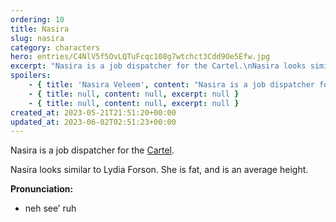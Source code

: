 ```yaml
---
ordering: 10
title: Nasira
slug: nasira
category: characters
hero: entries/C4NlV5f5OvLQTuFcqc108g7wtchct3Cdd9Oe5Efw.jpg
excerpt: "Nasira is a job dispatcher for the Cartel.\nNasira looks similar to Lydia Forson. She is fat, and is..."
spoilers:
    - { title: 'Nasira Veleem', content: "Nasira is a job dispatcher for the [Cartel](/category/organizations/cartel).\r\n\r\nShe helped the [Vinillense](/category/spaceships/vinillense) locate [Mary's](/category/characters/mary) attackers, then helped defend the ship from [Velopan](/category/planets-cities/velopa) police forces. During the meeting on [Malecht](/category/planets-cities/malecht), Nasira was manipulated by [Chairperson Koliss](/category/characters/jacquan-koliss).\r\n\r\nNasira looks similar to Lydia Forson. She is fat, and is an average height.\r\n\r\n**Pronunciation:**\r\n- neh see’ ruh\r\n- veh leem’", excerpt: "Nasira is a job dispatcher for the Cartel.\nShe helped the Vinillense locate Mary's attackers, then h..." }
    - { title: null, content: null, excerpt: null }
    - { title: null, content: null, excerpt: null }
created_at: 2023-05-21T21:51:20+00:00
updated_at: 2023-06-02T02:51:23+00:00
---
```

Nasira is a job dispatcher for the [Cartel](/category/organizations/cartel).

Nasira looks similar to Lydia Forson. She is fat, and is an average height.

**Pronunciation:**
- neh see’ ruh